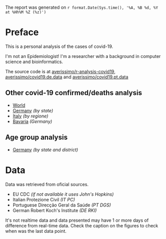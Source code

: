 The report was generated on `r format.Date(Sys.time(), '%A, %B %d, %Y at %Hh%M %Z (%z)')`

# Preface

This is a personal analysis of the cases of covid-19.

I'm not an Epidemiologist! I'm a researcher with a background in computer science and bioinformatics.

The source code is at [averissimo/r-analysis-covid19](https://github.com/averissimo/r-analysis-covid19), [averissimo/covid19.de.data](https://github.com/averissimo/covid19.de.data) and [averissimo/covid19.pt.data](https://github.com/averissimo/covid19.pt.data)

## Other covid-19 confirmed/deaths analysis

* [World](https://averissimo.github.io/covid19-analysis/)
* [Germany](https://averissimo.github.io/covid19-analysis/germany.html) *(by state)*
* [Italy](https://averissimo.github.io/covid19-analysis/italy.html) *(by regione)*
* [Bavaria](https://averissimo.github.io/covid19-analysis/bayer.html) *(Germany)*

## Age group analysis

* [Germany](https://averissimo.github.io/covid19.de.data/) *(by state and district)*

# Data

Data was retrieved from oficial sources.

* EU CDC *(if not available it uses John's Hopkins)*
* Italian Protezione Civil *(IT PC)*
* Portuguese Direcção Geral da Saúde *(PT DGS)*
* German Robert Koch's Institute *(DE RKI)*

It's not realtime data and data presented may have 1 or more days of difference from real-time data. Check the caption on the figures to check when was the last data point.